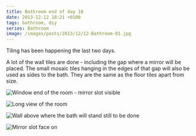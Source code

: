 ```yaml
---
title: Bathroom end of day 18
date: 2013-12-12 18:21 +0100
tags: bathroom, diy
series: Bathroom
image: /images/posts/2013/12/12-Bathroom-01.jpg
---
```


Tiling has been happening the last two days.

A lot of the wall tiles are done - including the gap where a mirror will be placed. The small mosaic tiles hanging in the edges of that gap will also be used as sides to the bath. They are the same as the floor tiles apart from size.

![Window end of the room - mirror slot visible](/images/posts/2013/12/12-Bathroom-01.jpg)

![Long view of the room](/images/posts/2013/12/12-Bathroom-02.jpg)

![Wall above where the bath will stand still to be done](/images/posts/2013/12/12-Bathroom-03.jpg)

![Mirror slot face on](/images/posts/2013/12/12-Bathroom-04.jpg)
